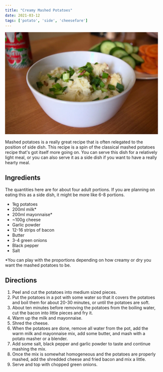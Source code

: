 ```yaml
---
title: "Creamy Mashed Potatoes"
date: 2021-03-12
tags: ['potato', 'side', 'cheesefare']
---
```


![Creamy Mashed Potatoes](/recipes/pix/creamy-mashed-potatoes.webp)

Mashed potatoes is a really great recipe that is often relegated to the position
of side dish. This recipe is a spin of the classical mashed potatoes recipe
that's got itself more going on. You can serve this dish for a relatively light
meal, or you can also serve it as a side dish if you want to have a really
hearty meal.

## Ingredients

The quantities here are for about four adult portions. If you are planning on
eating this as a side dish, it might be more like 6-8 portions.

- 1kg potatoes
- 200ml milk*
- 200ml mayonnaise*
- ~100g cheese
- Garlic powder
- 12-16 strips of bacon
- Butter
- 3-4 green onions
- Black pepper
- Salt

\*You can play with the proportions depending on how creamy or dry you want the
mashed potatoes to be.

## Directions

1. Peel and cut the potatoes into medium sized pieces.
2. Put the potatoes in a pot with some water so that it covers the potatoes and boil them for about 20-30 minutes, or until the potatoes are soft.
3. About ten minutes before removing the potatoes from the boiling water, cut the bacon into little pieces and fry it.
4. Warm up the milk and mayonnaise.
5. Shred the cheese.
6. When the potatoes are done, remove all water from the pot, add the warm milk and mayonnaise mix, add some butter, and mash with a potato masher or a blender.
7. Add some salt, black pepper and garlic powder to taste and continue mashing the mix.
8. Once the mix is somewhat homogeneous and the potatoes are properly mashed, add the shredded cheese and fried bacon and mix a little.
9. Serve and top with chopped green onions.
